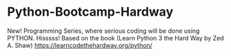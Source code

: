 # Python-Bootcamp-Hardway
New! Programming Series, where serious coding will be done using PYTHON. Hisssss!
Based on the book (Learn Python 3 the Hard Way by Zed A. Shaw) https://learncodethehardway.org/python/
